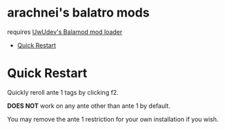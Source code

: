 # arachnei's balatro mods

requires [UwUdev's Balamod mod loader](https://github.com/UwUDev/balamod/tree/master)

- [Quick Restart](#quick-restart)

# Quick Restart
Quickly reroll ante 1 tags by clicking f2.

**DOES NOT** work on any ante other than ante 1 by default. 

You may remove the ante 1 restriction for your own installation if you wish.
